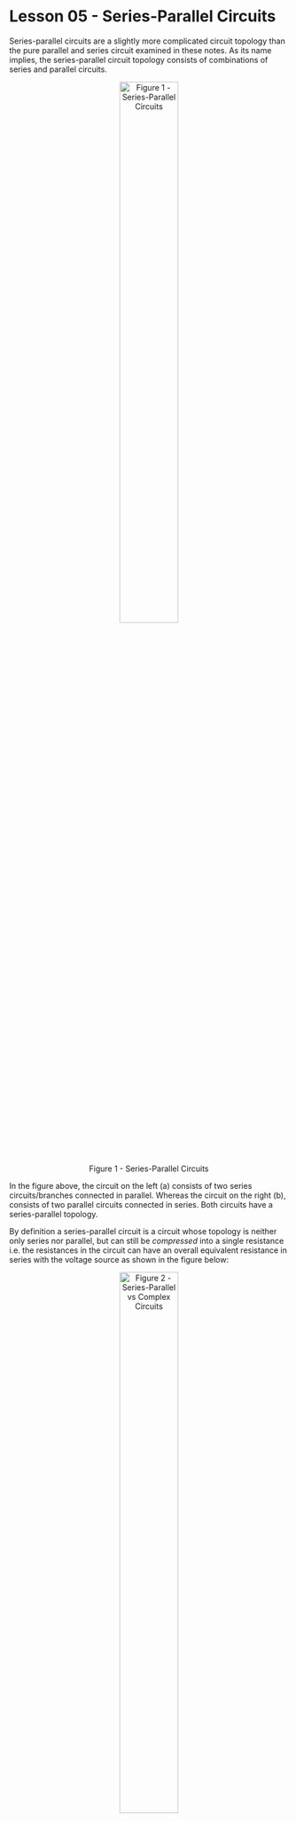 # Lesson 05 - Series-Parallel Circuits

Series-parallel circuits are a slightly more complicated circuit topology than the pure parallel and series circuit examined in these
notes. As its name implies, the series-parallel circuit topology consists of combinations of series and parallel circuits.

<!-- ![](../_static/images/parallel_series_circuits/ps.png){.align-center
width="100.0%"} -->

 <figure style="text-align:center">
  <img src="images/images/parallel_series_circuits/ps.png" alt="Figure 1 - Series-Parallel Circuits" style="width:50%">
  <figcaption>Figure 1 - Series-Parallel Circuits</figcaption>
</figure> 

In the figure above, the circuit on the left (a) consists of two series circuits/branches connected in parallel. Whereas the circuit on the right (b), consists of two parallel circuits connected in series. Both circuits have a series-parallel topology.

By definition a series-parallel circuit is a circuit whose topology is neither only series nor parallel, but can still be *compressed* into a single resistance i.e. the resistances in the circuit can have an overall equivalent resistance in series with the voltage source as shown in the figure below:

<!-- ![](../_static/images/parallel_series_circuits/psorcomplex.png){.align-center
width="100.0%"} -->

 <figure style="text-align:center">
  <img src="images/images/parallel_series_circuits/psorcomplex.png)" alt="Figure 2 - Series-Parallel vs Complex Circuits" style="width:50%">
  <figcaption>Figure 2 - Series-Parallel vs Complex Circuits</figcaption>
</figure> 

Because circuits (a) and (b) can be \'compressed\' into a single equivalent resistance, they are both classified as **series-parallel
circuits**. Notice that due to resistor R6, circuit (c) cannot be compressed into a single equivalent resistance. It is therefore
classified as a **complex circuit**. The techniques that will be introduced in this lesson will focus only on series-parallel circuits.

## Equivalent circuits

Analyzing series-parallel circuits involves 'compressing' the circuit into a series of equivalent circuits all the way until one equivalent resistance is left. From these equivalent circuits, crucial node voltages and current (such as the total current $I_T$ and node voltage $V_A$ in the figures shown below) can be extracted. With these values known, the circuit can be expanded back into its original form for further analysis. This process of analyzing a circuit by compressing it and expanding it, is referred to by the teacher as the **accordion** circuit analysis approach. But before examining this analysis technique in detail, the student needs to be comfortable with finding equivalent circuits.

In the figure below the resistances of a series-parallel circuit are compressed in several stages until only one equivalent resistance is
left. The process is illustrated relatively well in the figure below:

<!--  ![](../_static/images/parallel_series_circuits/eqcirc01.png){.align-center
width="120.0%"} -->

 <figure style="text-align:center">
  <img src="images/images/parallel_series_circuits/eqcirc01.png)" alt="Figure 3 - Equivalent circuits ex01" style="width:50%">
  <figcaption>Figure 3 - Equivalent circuits ex01</figcaption>
</figure> 

First it is important to note that **each branch in a series-parallel
circuit (or a parallel circuit for that matter) can be treated as a
series circuit**. This means that the equivalent resistance of the
branch containing resistors R2 and R3 is $R_{EQ_1} = R_2 + R_3$. In a
similar manner, the equivalent resistance of the branch containing
resistors R4 and R5 is $R_{EQ_2} = R_4 + R_5$. We can then further
compress these two equivalent resistances since they are in parallel:
$R_{EQ_3} = R_{EQ_1} // R_{EQ_2}$. Finally since $R_{EQ_3}$ is now in
series with $R_1$, They can be both added together in to the total
equivalent resistance:

$$R_{EQ_4} = R_1 + R_{EQ_3} = R_1 + ((R_2 + R_3)//(R_4+R_5))$$

### Example 1

In the figure above assume that $R_1 = 1k\Omega$, $R_2 = 2.2k\Omega$,
$R_3 = 4.7k\Omega$, $R_4 = 3.3k\Omega$ & $R_5 = 1k\Omega$.

Calculate $R_{EQ_1}$, $R_{EQ_2}$, $R_{EQ_3}$ and $R_{EQ_4}$.

```{=html}
<button onclick="toggle_element('ex41')">Solution</button>

<div id="ex41" style="display: none;"><br>
   <p> $$R_{EQ_1} = R_2 + R_3 = 2.2k\Omega + 4.7k\Omega = 6.9k\Omega$$
       $$R_{EQ_2} = R_4 + R_5 = 3.3k\Omega + 1k\Omega = 4.3k\Omega$$
       $$R_{EQ_3} = (R_2 + R_3) // (R_4 + R_5) = 6.9k\Omega // 4.3k\Omega = \frac{1}{ \frac{1}{6.9k\Omega} + \frac{1}{4.3k\Omega}} = 2649.107\Omega$$
       $$R_{EQ_4} = R_1 + ((R_2 + R_3) // (R_4 + R_5)) = 1k\Omega + 2649.107\Omega = 3649.107\Omega$$</p>
</div>
<br><br>
```
In the series-parallel circuits shown in the two preceding figure, the
total current $I_T$ is identical in all four equivalent circuits
(a)-(d). Also the location of the node voltage $V_A$ is the same in
circuits (a)-(c) but then disappears in circuit (d). This is because the
location of the node voltage $V_A$ is sandwiched between $R_1$ and
$R_{EQ_3}$ and as such is somewhere inside the equivalent resistance
$R_{EQ_4}$.

The series of equivalent circuits for a second series-parallel circuit
is shown below.

![](../_static/images/parallel_series_circuits/eqcirc02.png){.align-center
width="120.0%"}

### Example 2

In the figure above assume that $R_1 = 1k\Omega$, $R_2 = 2.2k\Omega$,
$R_3 = 4.7k\Omega$, $R_4 = 3.3k\Omega$ & $R_5 = 1k\Omega$.

Calculate $R_{EQ_1}$, $R_{EQ_2}$, $R_{EQ_3}$ and $R_{EQ_4}$.

```{=html}
<button onclick="toggle_element('ex42')">Solution</button>

<div id="ex42" style="display: none;"><br>
   <p> $$R_{EQ_1} = R_2 // R_4 = 2.2k\Omega // 3.3k\Omega = \frac{1}{ \frac{1}{3.3k\Omega} + \frac{1}{2.2k\Omega}} = 1320\Omega $$
       $$R_{EQ_2} = R_3 // R_5 = 4.7k\Omega // 1k\Omega = \frac{1}{ \frac{1}{4.7k\Omega} + \frac{1}{1k\Omega}} = 824.561\Omega $$
       $$R_{EQ_3} = (R_2 // R_4) + (R_3 // R_5) = 1320\Omega + 824.561\Omega =  2144.561\Omega $$
       $$R_{EQ_4} = R_1 + (R_2 // R_4) + (R_3 // R_5) = 1k\Omega + 2144.561\Omega = 3144.561\Omega$$</p>
</div>
<br><br>
```
## Analyzing Series-Parallel Circuits

Analyzing series-parallel circuits involves compressing the circuit into
a series of equivalent circuits all the way until one equivalent
resistance is left. From these equivalent circuits crucial node voltages
and current (such as the total current $I_T$ and node voltage $V_A$ in
the figures shown below) can be extracted. With these values known, the
circuit can be expanded back into its original form for further
analysis. This process of analyzing a circuit by compressing it and
expanding it, is referred to by the teacher as the **accordion** circuit
analysis approach.

It is also important to remember that each branch in a series-parallel
circuit can be analyzed as an independent series circuit whose branch
voltage is the supply voltage.

### Example 3

Assuming $V_S = 10V$ in the figure shown below, calculate:

a.  $R_3 // R_4$
b.  Total equivalent resistance $R_T$
c.  $V_A$ & $V_{R_3 // R_4}$
d.  $I_T$
e.  $I_{R_3}$ and $I_{R_4}$
f.  $V_{R_1}$ and $V_{R_2}$
g.  Verify KCL i.e. $I_T = I_{R_3} + I_{R_4}$
h.  Verify KVL i.e. $V_S = V_{R_1} + V_A$

![](../_static/images/parallel_series_circuits/ex3_01.png){.align-center
width="50.0%"}

```{=html}
<button onclick="toggle_element('ex43')">Solution</button>

<div id="ex43" style="display: none;"><br>
   <p> The first step to derive various equivalent circuits: </p>

   <figure>
    <img src="../_static/images/parallel_series_circuits/ex3_02.png" alt="alternate text" width="100%">
  </figure>

  <p>a. $$ R_3 // R_4 = \frac{1}{ \frac{1}{R_3} + \frac{1}{R_4}} =  \frac{1}{ \frac{1}{6.6k\Omega} + \frac{1}{6.6k\Omega}} = 3.3k\Omega $$</p>
  <p>b. $$ R_T = R_1 + R_3 // R_4 + R_2 = 2.2k\Omega + 3.3k\Omega + 4.7k\Omega = 10.2k\Omega$$ </p>
  <p>c. $$ V_A = V_S \cdot \frac{(R_3//R_4) + R_2}{R_T} =  10V \cdot \frac{8k\Omega}{10.2k\Omega} = 7.843V$$ </p>
        $$ V_{R_3 // R_4} = V_S \cdot \frac{(R_3//R_4)}{R_T} =  10V \cdot \frac{3.3k\Omega}{10.2k\Omega} = 3.235V$$ </p>
  <p>d. $$ I_T = \frac{V_S}{R_T} = \frac{10V}{10.2k\Omega} = 0.980mA $$</p>
  <p>e. Now that V<sub>R3//R4</sub> is known, calculating the branch currents is straight forward:
        $$ I_{R_3} =  \frac{V_{R_3 // R_4} }{R_3} = \frac{3.235V}{6.6k\Omega} = 0.490mA $$
        $$ I_{R_4} =  \frac{V_{R_3 // R_4} }{R_4} = \frac{3.235V}{6.6k\Omega} = 0.490mA $$ </p>
  <p>f. $$ V_{R_1} = V_S \cdot \frac{R_1}{R_T} = 10V \cdot \frac{2.2k\Omega}{10.2k\Omega} = 2.157V $$
        $$ V_{R_2} = V_S \cdot \frac{R_2}{R_T} = 10V \cdot \frac{4.7k\Omega}{10.2k\Omega} = 4.608V $$</p>
  <p>g. $$ I_{R_3} + I_{R_4} = 0.490mA + 0.490mA = 0.980mA \equiv I_T$$ Therefore, KCL is verified. </p>
  <p>h. $$ V_{R_1} + V_{R_3 // R_4} + V_{R_2} = 2.157V + 3.235V + 4.608V = 10V \equiv V_S$$ Therefore, KVL is verified.</p>
  </div>
<br><br>
```
### Example 4

Assuming $V_S = 10V$ in the figure shown below, calculate:

a.  $R_1 // R_2$ & $(R_3 + R_4) // R_5$
b.  Total equivalent resistance $R_T$
c.  $V_A$
d.  $I_T$
e.  $I_{R_3}$ and $I_{R_5}$
f.  $V_{R_1}$ and $V_{R_5}$
g.  Verify KCL i.e. $I_T = I_{R_3} + I_{R_5}$
h.  Verify KVL i.e. $V_S = V_{R_1} + V_A$

![](../_static/images/parallel_series_circuits/ex4_01.png){.align-center
width="50.0%"}

```{=html}
<button onclick="toggle_element('ex44')">Solution</button>

<div id="ex44" style="display: none;"><br>
  <p> The first step to derive various equivalent circuits: </p>

  <figure>
    <img src="../_static/images/parallel_series_circuits/ex4_02.png" alt="alternate text" height="100%">
  </figure>

  <p>a. $$ R_1 // R_2 = \frac{1}{ \frac{1}{R_1} + \frac{1}{R_2}} =  \frac{1}{ \frac{1}{2.2k\Omega} + \frac{1}{3.3k\Omega}} = 1.32k\Omega $$
        $$ (R_3 + R_4) // R_5 = \frac{1}{ \frac{1}{R_3 + R_4 } + \frac{1}{R_5}} =  \frac{1}{ \frac{1}{3.2k\Omega} + \frac{1}{4.7k\Omega}} = 1903.797\Omega $$</p>
  <p>b. $$ R_T =  R_1 // R_2 +  ((R_3 + R_4) // R_5) = 1.32k\Omega + 1903.797\Omega = 3223.797\Omega$$</p>
  <p>c. $$ V_A = V_S \cdot \frac{(R_3 + R_4) // R_5}{R_T} = 10V \cdot \frac{1903.797\Omega}{3223.797\Omega} = 5.905V $$</p>
  <p>d. $$ I_T = \frac{V_S}{R_T} = \frac{10V}{3223.797\Omega} = 3.102mA $$ </p>
  <p>e. $$ I_{R_3} = \frac{V_A}{R_3 + R_4} = \frac{5.905V}{3.2k\Omega} = 1.845mA$$
        $$ I_{R_5} = \frac{V_A}{R_5} = \frac{5.905V}{4.7k\Omega} = 1.256mA$$</p>
  <p>f. $$ V_{R_1} = V_{R_2} = V_{R_1 // R_2} = V_S \cdot \frac{R_1 // R_2}{R_T} = 10V \cdot \frac{1.32k\Omega}{3223.797\Omega} = 4.095V$$
        $$ V_{R_5} = V_A = 5.905V $$ </p>
  <p>g. $$ I_{R_3} + I_{R_5} =  1.845mA + 1.256mA = 3.101mA \equiv I_T $$ Therefore, KCL is verified.</p>
  <p>h. $$ V_S = V_{R_1} + V_A = 4.095V + 5.905V = 10V \equiv V_S$$ Therefore KVL is verified. </p>

</div>
<br><br>
```
## Voltage Divider Loading

![](../_static/images/parallel_series_circuits/voltdiv.png){.align-center
width="25.0%"}

Voltage dividers can be used to provide a stable (lower) DC output
voltage from a stable DC input voltage. Consider the voltage divider
shown above. This voltage divider outputs a **no load voltage**
$V_{NL} = 5V$ from a 12V DC source. One can derive the relationship
between the ratio of the resistors $R_1$ & $R_2$ and the voltages
$V_{NL}$ & $V_{S}$ using the voltage divider equation.

$$V_{NL} = V_S \cdot \frac{R_2}{R_1 + R_2}$$

$$\frac{V_{NL}}{V_S} = \frac{R_2}{R_1 + R_2}$$

$$\frac{V_{NL}}{V_S} \cdot \left( R_1 + R_2 \right) = R_2$$

$$\frac{V_{NL}}{V_S} \cdot R_1 + \frac{V_{NL}}{V_S} \cdot R_2  = R_2$$

$$\frac{V_{NL}}{V_S} \cdot R_1 = R_2 \cdot \left( 1 - \frac{V_{NL}}{V_S} \right)$$

$$\frac{V_{NL}}{V_S} \cdot R_1 = R_2 \cdot \left( \frac{V_S - V_{NL}}{V_S} \right)$$

This can be further simplfied to:

$$R_1 = R_2 \cdot \left( \frac{V_S - V_{NL} }{V_{NL}} \right)$$

$$R_2 = R_1 \cdot \left( \frac{V_{NL} }{V_S - V_{NL} } \right)$$

### Example 5

a.  Assume that you want to build a voltage divider with a $V_S = 12V$
    and $V_{NL} = 5V$. If $R_2=1k\Omega$, calculate the value of $R_1$.
b.  Assume that you want to build a voltage divider with a $V_S = 12V$
    and $V_{NL} = 5V$. If $R_2=3.3k\Omega$, calculate the value of
    $R_1$.

```{=html}
<button onclick="toggle_element('ex45')">Solution</button>

<div id="ex45" style="display: none;"><br>
<p>a. $$ R_1 = R_2 \cdot \left( \frac{V_S - V_{NL} }{V_{NL}} \right) = 1k\Omega \cdot \left( \frac{12 - 5 }{5} \right) = 1.400k\Omega $$</p>
<p>b. $$ R_1 = R_2 \cdot \left( \frac{V_S - V_{NL} }{V_{NL}} \right) = 3.3k\Omega \cdot \left( \frac{12 - 5 }{5} \right) = 4.620k\Omega $$</p>

<figure >
  <img src="../_static/images/parallel_series_circuits/ex5.png" alt="alternate text" width="90%" style="text-align: center;display: block;" >
</figure>

</div>
<br><br>
```
If a load is put across the output terminals of the voltage divider,
i.e. across $R_2$, a loading effect is exhibited. The resistance of
$R_2$ is **loaded** due to the parallel resistance $R_L$ which changes
the overall effective resistance of bottom half of the voltage divider.
Instead of being $R_2$, the effective resistance of the lower half of
the voltage divider is now $R_2 // R_L$.

$$R_2 // R_L = \frac{1}{ \frac{1}{5k\Omega} + \frac{1}{10k\Omega}   } = 3.333k\Omega$$

This causes the output voltage to change.

$$V_L = V_S \cdot \frac{R_2 // R_L}{(R_2 // R_L) + R_1 } = 12 \cdot \frac{3.333k\Omega}{3.333k\Omega + 7k\Omega } = 3.871V$$

In the figure below, when putting a load resistor $R_L = 10k\Omega$
across $R_2$, the overall effective resistance of the lower half of the
divider becomes 3.33kΩ. This means that the ratio of the upper and lower
resistances of the voltage divider has changed and that the output
voltage with the load attached $V_L$ does not equal the no load voltage
$V_{NL}$ anymore. This phenomenon is called **the loading effect**.

![](../_static/images/parallel_series_circuits/loadeff.png){.align-center
width="65.0%"}

**The loading effect can be mitigated by making the value of resistor**
$R_2$ **lower than** $R_L$ **by approximately 100 times**. Ideally the
lower $R_2$ is, the lower the loading effect will be. Having said that,
the smaller the resistance of $R_2$, the more current will **bleed**
through it. The designer must pay attention to how much current passes
through $R_2$ and ensure that the power dissipated by $R_2$ does not
exceed its power rating. The current flowing through $R_2$ is sometimes
referred to as **the bleeder current** $I_B$ and the resistor $R_2$ can
be referred to as **the bleeder resistor** $R_B$.

To mitigate the loading effect in this scenario, make $R_2$ 100 times
lower than $R_L$ i.e. $R_2=100\Omega$. The value of resistor $R_1$ will
also have to change accordingly to maintain the ratio between $R_2$ &
$R_1$:

$$R_2 = \frac{R_L}{100} = \frac{10000\Omega}{100}=100\Omega$$$$R_1 = R_2 \cdot \left( \frac{V_S - V_{NL} }{V_{NL}} \right) = 100\Omega \cdot \left( \frac{12 - 5 }{5} \right) = 140\Omega$$

With this modification the equivalent resistance $R_2 // R_L$ is almost
equivalent to $R_2$:

$$R_2 // R_L = \frac{1}{ \frac{1}{100\Omega} + \frac{1}{10k\Omega}   } = 99.010\Omega$$

Because $R_2 // R_L$ is almost equivalent to $R_2$, $V_L$ becomes almost
equivalent to $V_NL$ :

$$V_L = V_S \cdot \frac{R_2 // R_L}{(R_2 // R_L) + R_1 } = 12 \cdot \frac{99.010\Omega}{99.010\Omega + 140\Omega } = 4.971V$$

![](../_static/images/parallel_series_circuits/loadeffmit.png){.align-center
width="65.0%"}

In this scenario the loading effect is minimized because $R_2$ was
chosen to be 100 times smaller than $R_L$ which in turn causes:

$$R_2 // R_L \approxeq R_2$$

And when $R_1$ is selected to maintain the ratio of $R_2$ to $R_1$

$$V_L \approxeq V_{NL}$$

In a similar manner, to minimize the loading effect between circuit
blocks connected together, one must make the input resistance of each
circuit block as large as possible (ideally infinite), and make the
output resistance of each circuit block as small as possible (ideally
0). Electronic components such as operational amplifiers and buffers
typically have input resistances in the 10s of MegaOhms, and output
resistances in the 10s of Ohms.

![](../_static/images/parallel_series_circuits/amp.png){.align-center
width="65.0%"}

### Example 6

a.  Design a voltage divider whose $V_S$ = 10V and $V_{NL}=3V$. The
    voltage divider must be able to deliver almost 3V to a load resistor
    $R_L=50k\Omega$.
b.  Calculate $V_L$ to verify that it is very close to $V_{NL}$.
c.  Calculate the bleeder current flowing across $R_2$ and the power
    dissipated in that resistor.

```{=html}
<button onclick="toggle_element('ex46')">Solution</button>

<div id="ex46" style="display: none;"><br>
<p>a. Start by ensuring that $$ R_2 = \frac{R_L}{100} = \frac{50000\Omega}{100}=500\Omega$$
      Next solve for $$ R_1 =  R_2 \cdot \left( \frac{V_S - V_{NL} }{V_{NL}} \right) = 500\Omega \cdot \left( \frac{10 - 3 }{3} \right) = 1166.667\Omega $$   </p>

 <figure >
   <img src="../_static/images/parallel_series_circuits/ex06_01.png" alt="alternate text" width="30%" style="text-align: center;display: block;" >
 </figure>

 <p>b. First calculate: $$R_2 // R_L = \frac{1}{ \frac{1}{500\Omega} + \frac{1}{50k\Omega}   } = 495.050\Omega$$
       Next:  $$V_L = V_S \cdot \frac{R_2 // R_L}{(R_2 // R_L) + R_1 } = 10 \cdot \frac{495.050\Omega}{495.050\Omega + 1166.667\Omega } = 2.980V $$</p>

 <figure >
   <img src="../_static/images/parallel_series_circuits/ex06_02.png" alt="alternate text" width="90%" style="text-align: center;display: block;" >
 </figure>

 <p>c. $$ I_B = I_{R_2} =\frac{V_{R_2}}{R_2} = \frac{V_L}{R_2} = \frac{2.980}{500} = 5.960mA  $$
       $$ P_{R_2} = I^2_{R_2} \cdot R_2 =  5.960mA^2 \cdot 500 = 17.761mW $$
  </p>

</div>
<br><br>
```
## Delta-Wye and Wye-Delta Conversions

In some circuits, resistors are connected together to form a three
terminal network. Two such networks exist:

-   **Delta** (or **Pi**) configuration
-   **Wye** (or **Tee**) configuration

![](../_static/images/parallel_series_circuits/three-terminal-network-diagram.jpg){.align-center
width="70.0%"}

Both configurations are shown in the schematic above. Both
configurations can be converted to the other. This technique can be used
to simplify circuits with a complex topology (such as an unbalanced
bridge circuit) to a series-parallel topology. It can also be used to
transform series-parallel circuits into simpler series-parallel
circuits.

To convert a **Delta** network to a **Wye** network:

$$R_A = \frac{R_{AB} \cdot R_{AC}}{ R_{AB} + R_{AC} + R_{BC} }$$

$$R_B = \frac{R_{AB} \cdot R_{BC}}{ R_{AB} + R_{AC} + R_{BC} }$$

$$R_C = \frac{R_{AC} \cdot R_{BC}}{ R_{AB} + R_{AC} + R_{BC} }$$

To convert a **Wye** network to a **Delta** network:

$$R_{AB} = \frac{R_A \cdot R_B + R_A \cdot R_C + R_B \cdot R_C}{R_C}$$

$$R_{BC} = \frac{R_A \cdot R_B + R_A \cdot R_C + R_B \cdot R_C}{R_A}$$

$$R_{AC} = \frac{R_A \cdot R_B + R_A \cdot R_C + R_B \cdot R_C}{R_B}$$

Consider the unbalanced bridge circuit shown in the figure below:

![](../_static/images/parallel_series_circuits/dy01.png){.align-center
width="40.0%"}

This circuit has a complex topology that cannot be easily simplified
with the techniques covered so far. However notice how resistors $R_1$,
$R_2$ and $R_3$ form a delta (inverted). Resistors $R_3$, $R_4$ and
$R_5$ form another delta. In order to simplify the circuit, transform
the inverted delta (consisting of $R_1$, $R_2$ and $R_3$) to it\'s wye
equivalent as shown below. $R_1$ becomes $R_AB$, $R_2$ becomes $R_AC$ &
$R_3$ becomes $R_BC$. Now convert the delta resistances R_AB, R_BC and
R_AC to the wye resistances R_A, R_B and R_C:

$$R_A = \frac{R_{AB} \cdot R_{AC}}{ R_{AB} + R_{AC} + R_{BC} } = \frac{12 \cdot 18}{ 12 + 18 + 6 } = 6\Omega$$

$$R_B = \frac{R_{AB} \cdot R_{BC}}{ R_{AB} + R_{AC} + R_{BC} } = \frac{12 \cdot 6}{ 12 + 18 + 6 } = 2\Omega$$

$$R_C = \frac{R_{AC} \cdot R_{BC}}{ R_{AB} + R_{AC} + R_{BC} } = \frac{18 \cdot 6}{ 12 + 18 + 6 } = 3\Omega$$

![](../_static/images/parallel_series_circuits/dy02.png){.align-center
width="100.0%"}

One can quickly verify that the circuits shown above are equivalent, by
simulating the circuits with and without the delta-to-wye
transformations and measuring the voltages across and currents flowing
through resistors $R_4$ & $R_5$. This can be done in the circuit
simulation below by pressing the **DC** button.

```{=html}
<iframe src="../_static/circuit-sandbox/index.html?value=%5B%5B%22v%22%2C%5B64%2C72%2C0%5D%2C%7B%22name%22%3A%22VS_1%22%2C%22value%22%3A%22dc(10)%22%2C%22_json_%22%3A0%7D%2C%5B%225%22%2C%220%22%5D%5D%2C%5B%22r%22%2C%5B112%2C40%2C0%5D%2C%7B%22name%22%3A%22R1(RAB)%22%2C%22r%22%3A%2212%22%2C%22_json_%22%3A1%7D%2C%5B%225%22%2C%22B%22%5D%5D%2C%5B%22r%22%2C%5B112%2C128%2C0%5D%2C%7B%22name%22%3A%22R4_1%22%2C%22r%22%3A%2218%22%2C%22_json_%22%3A2%7D%2C%5B%226%22%2C%220%22%5D%5D%2C%5B%22a%22%2C%5B112%2C104%2C1%5D%2C%7B%22color%22%3A%22magenta%22%2C%22offset%22%3A%220%22%2C%22_json_%22%3A3%7D%2C%5B%22B%22%2C%226%22%5D%5D%2C%5B%22g%22%2C%5B64%2C192%2C0%5D%2C%7B%22_json_%22%3A4%7D%2C%5B%220%22%5D%5D%2C%5B%22w%22%2C%5B64%2C72%2C64%2C24%5D%5D%2C%5B%22w%22%2C%5B64%2C120%2C64%2C192%5D%5D%2C%5B%22w%22%2C%5B112%2C88%2C112%2C96%5D%5D%2C%5B%22w%22%2C%5B112%2C104%2C112%2C96%5D%5D%2C%5B%22w%22%2C%5B112%2C120%2C112%2C128%5D%5D%2C%5B%22L%22%2C%5B112%2C88%2C0%5D%2C%7B%22label%22%3A%22B%22%2C%22_json_%22%3A10%7D%2C%5B%22B%22%5D%5D%2C%5B%22r%22%2C%5B200%2C40%2C0%5D%2C%7B%22name%22%3A%22R2(RAC)%22%2C%22r%22%3A%2218%22%2C%22_json_%22%3A11%7D%2C%5B%225%22%2C%22C%22%5D%5D%2C%5B%22r%22%2C%5B184%2C96%2C1%5D%2C%7B%22name%22%3A%22R3(RBC)%22%2C%22r%22%3A%226%22%2C%22_json_%22%3A12%7D%2C%5B%22C%22%2C%22B%22%5D%5D%2C%5B%22r%22%2C%5B200%2C128%2C0%5D%2C%7B%22name%22%3A%22R5_1%22%2C%22r%22%3A%2212%22%2C%22_json_%22%3A13%7D%2C%5B%224%22%2C%220%22%5D%5D%2C%5B%22a%22%2C%5B200%2C104%2C1%5D%2C%7B%22color%22%3A%22magenta%22%2C%22offset%22%3A%220%22%2C%22_json_%22%3A14%7D%2C%5B%22C%22%2C%224%22%5D%5D%2C%5B%22w%22%2C%5B184%2C96%2C200%2C96%5D%5D%2C%5B%22w%22%2C%5B200%2C88%2C200%2C96%5D%5D%2C%5B%22w%22%2C%5B200%2C104%2C200%2C96%5D%5D%2C%5B%22w%22%2C%5B200%2C120%2C200%2C128%5D%5D%2C%5B%22w%22%2C%5B112%2C96%2C136%2C96%5D%5D%2C%5B%22L%22%2C%5B200%2C88%2C0%5D%2C%7B%22label%22%3A%22C%22%2C%22_json_%22%3A20%7D%2C%5B%22C%22%5D%5D%2C%5B%22w%22%2C%5B64%2C24%2C160%2C24%5D%5D%2C%5B%22w%22%2C%5B160%2C24%2C160%2C40%5D%5D%2C%5B%22w%22%2C%5B112%2C40%2C160%2C40%5D%5D%2C%5B%22w%22%2C%5B200%2C40%2C160%2C40%5D%5D%2C%5B%22w%22%2C%5B64%2C192%2C160%2C192%5D%5D%2C%5B%22w%22%2C%5B160%2C192%2C160%2C176%5D%5D%2C%5B%22w%22%2C%5B112%2C176%2C160%2C176%5D%5D%2C%5B%22w%22%2C%5B200%2C176%2C160%2C176%5D%5D%2C%5B%22v%22%2C%5B272%2C72%2C0%5D%2C%7B%22name%22%3A%22VS_2%22%2C%22value%22%3A%22dc(10)%22%2C%22_json_%22%3A29%7D%2C%5B%22A%22%2C%220%22%5D%5D%2C%5B%22r%22%2C%5B336%2C64%2C0%5D%2C%7B%22name%22%3A%22RB%22%2C%22r%22%3A%222%22%2C%22_json_%22%3A30%7D%2C%5B%221%22%2C%22B%22%5D%5D%2C%5B%22a%22%2C%5B336%2C128%2C1%5D%2C%7B%22color%22%3A%22magenta%22%2C%22offset%22%3A%220%22%2C%22_json_%22%3A31%7D%2C%5B%22B%22%2C%223%22%5D%5D%2C%5B%22r%22%2C%5B336%2C160%2C0%5D%2C%7B%22name%22%3A%22R4_2%22%2C%22r%22%3A%2218%22%2C%22_json_%22%3A32%7D%2C%5B%223%22%2C%220%22%5D%5D%2C%5B%22g%22%2C%5B272%2C216%2C0%5D%2C%7B%22_json_%22%3A33%7D%2C%5B%220%22%5D%5D%2C%5B%22L%22%2C%5B336%2C112%2C0%5D%2C%7B%22label%22%3A%22B%22%2C%22_json_%22%3A34%7D%2C%5B%22B%22%5D%5D%2C%5B%22w%22%2C%5B336%2C112%2C336%2C128%5D%5D%2C%5B%22w%22%2C%5B336%2C144%2C336%2C160%5D%5D%2C%5B%22w%22%2C%5B336%2C208%2C336%2C216%5D%5D%2C%5B%22w%22%2C%5B272%2C216%2C336%2C216%5D%5D%2C%5B%22w%22%2C%5B272%2C120%2C272%2C216%5D%5D%2C%5B%22w%22%2C%5B272%2C72%2C272%2C8%5D%5D%2C%5B%22r%22%2C%5B400%2C112%2C2%5D%2C%7B%22name%22%3A%22RC%22%2C%22r%22%3A%223%22%2C%22_json_%22%3A41%7D%2C%5B%22C%22%2C%221%22%5D%5D%2C%5B%22a%22%2C%5B400%2C128%2C1%5D%2C%7B%22color%22%3A%22magenta%22%2C%22offset%22%3A%220%22%2C%22_json_%22%3A42%7D%2C%5B%22C%22%2C%222%22%5D%5D%2C%5B%22r%22%2C%5B400%2C160%2C0%5D%2C%7B%22name%22%3A%22R5_2%22%2C%22r%22%3A%2212%22%2C%22_json_%22%3A43%7D%2C%5B%222%22%2C%220%22%5D%5D%2C%5B%22L%22%2C%5B400%2C112%2C0%5D%2C%7B%22label%22%3A%22C%22%2C%22_json_%22%3A44%7D%2C%5B%22C%22%5D%5D%2C%5B%22w%22%2C%5B400%2C112%2C400%2C128%5D%5D%2C%5B%22w%22%2C%5B400%2C144%2C400%2C160%5D%5D%2C%5B%22w%22%2C%5B400%2C208%2C400%2C216%5D%5D%2C%5B%22r%22%2C%5B368%2C16%2C0%5D%2C%7B%22name%22%3A%22RA%22%2C%22r%22%3A%226%22%2C%22_json_%22%3A48%7D%2C%5B%22A%22%2C%221%22%5D%5D%2C%5B%22w%22%2C%5B272%2C8%2C368%2C8%5D%5D%2C%5B%22w%22%2C%5B368%2C8%2C368%2C16%5D%5D%2C%5B%22w%22%2C%5B336%2C64%2C368%2C64%5D%5D%2C%5B%22w%22%2C%5B400%2C64%2C368%2C64%5D%5D%2C%5B%22L%22%2C%5B368%2C8%2C0%5D%2C%7B%22label%22%3A%22A%22%2C%22_json_%22%3A53%7D%2C%5B%22A%22%5D%5D%2C%5B%22w%22%2C%5B400%2C216%2C336%2C216%5D%5D%2C%5B%22view%22%2C-9.375%2C-56.25%2C1.28%2C%2250%22%2C%2210%22%2C%221G%22%2Cnull%2C%22100%22%2C%220.01%22%2C%221000%22%5D%5D" height="550" width="740" frameBorder="0"></iframe>
```
### Example 7

Convert the delta resistor network shown in the figure below to a wye
network. Use simulation to Verify that the original circuit (with the
delta) and the transformed circuit (wye) are equivalent.

![](../_static/images/parallel_series_circuits/ex0701.png){.align-center
width="60.0%"}

```{=html}
<button onclick="toggle_element('ex47')">Solution</button>

<div id="ex47" style="display: none;"><br>
 <p> First calculate the values of R<sub>A</sub>, R<sub>B</sub> & R<sub>C</sub>:
    $$R_A = \frac{R_{AB} \cdot R_{AC}}{ R_{AB} + R_{AC} + R_{BC} } = \frac{220 \cdot 100}{ 220 + 100 + 470 } = 27.848\Omega$$
    $$R_B = \frac{R_{AB} \cdot R_{BC}}{ R_{AB} + R_{AC} + R_{BC} } = \frac{220 \cdot 470}{ 220 + 100 + 470 } = 130.886\Omega$$
    $$R_C = \frac{R_{AC} \cdot R_{BC}}{ R_{AB} + R_{AC} + R_{BC} } = \frac{100 \cdot 470}{ 220 + 100 + 470 } = 59.494\Omega$$

 <p> The circuit becomes:
 <figure >
   <img src="../_static/images/parallel_series_circuits/ex0702.png" alt="alternate text" width="100%" style="text-align: center;display: block;" >
 </figure>
 </p>

</div>
<iframe src="../_static/circuit-sandbox/index.html?value=%5B%5B%22v%22%2C%5B56%2C24%2C0%5D%2C%7B%22name%22%3A%22VS1%22%2C%22value%22%3A%22dc(6)%22%2C%22_json_%22%3A0%7D%2C%5B%22A%22%2C%22B%22%5D%5D%2C%5B%22r%22%2C%5B128%2C24%2C0%5D%2C%7B%22name%22%3A%22RAB%22%2C%22r%22%3A%22220%22%2C%22_json_%22%3A1%7D%2C%5B%22A%22%2C%22B%22%5D%5D%2C%5B%22r%22%2C%5B200%2C24%2C1%5D%2C%7B%22name%22%3A%22RAC%22%2C%22r%22%3A%22100%22%2C%22_json_%22%3A2%7D%2C%5B%22C%22%2C%22A%22%5D%5D%2C%5B%22r%22%2C%5B224%2C24%2C0%5D%2C%7B%22name%22%3A%22RBC%22%2C%22r%22%3A%22470%22%2C%22_json_%22%3A3%7D%2C%5B%22C%22%2C%22B%22%5D%5D%2C%5B%22r%22%2C%5B288%2C24%2C0%5D%2C%7B%22name%22%3A%22RL1%22%2C%22r%22%3A%22100%22%2C%22_json_%22%3A4%7D%2C%5B%225%22%2C%22B%22%5D%5D%2C%5B%22g%22%2C%5B56%2C80%2C0%5D%2C%7B%22_json_%22%3A5%7D%2C%5B%22B%22%5D%5D%2C%5B%22a%22%2C%5B256%2C24%2C0%5D%2C%7B%22color%22%3A%22magenta%22%2C%22offset%22%3A%220%22%2C%22_json_%22%3A6%7D%2C%5B%22C%22%2C%225%22%5D%5D%2C%5B%22w%22%2C%5B56%2C24%2C128%2C24%5D%5D%2C%5B%22w%22%2C%5B128%2C24%2C152%2C24%5D%5D%2C%5B%22w%22%2C%5B200%2C24%2C224%2C24%5D%5D%2C%5B%22w%22%2C%5B224%2C24%2C256%2C24%5D%5D%2C%5B%22w%22%2C%5B56%2C72%2C128%2C72%5D%5D%2C%5B%22w%22%2C%5B128%2C72%2C224%2C72%5D%5D%2C%5B%22w%22%2C%5B56%2C80%2C56%2C72%5D%5D%2C%5B%22L%22%2C%5B128%2C72%2C1%5D%2C%7B%22label%22%3A%22B%22%2C%22_json_%22%3A14%7D%2C%5B%22B%22%5D%5D%2C%5B%22L%22%2C%5B128%2C24%2C3%5D%2C%7B%22label%22%3A%22A%22%2C%22_json_%22%3A15%7D%2C%5B%22A%22%5D%5D%2C%5B%22L%22%2C%5B224%2C24%2C3%5D%2C%7B%22label%22%3A%22C%22%2C%22_json_%22%3A16%7D%2C%5B%22C%22%5D%5D%2C%5B%22v%22%2C%5B56%2C136%2C0%5D%2C%7B%22name%22%3A%22VS2%22%2C%22value%22%3A%22dc(6)%22%2C%22_json_%22%3A17%7D%2C%5B%224%22%2C%220%22%5D%5D%2C%5B%22g%22%2C%5B56%2C192%2C0%5D%2C%7B%22_json_%22%3A18%7D%2C%5B%220%22%5D%5D%2C%5B%22r%22%2C%5B144%2C136%2C1%5D%2C%7B%22name%22%3A%22RA%22%2C%22r%22%3A%2227.848%22%2C%22_json_%22%3A19%7D%2C%5B%223%22%2C%224%22%5D%5D%2C%5B%22r%22%2C%5B160%2C136%2C0%5D%2C%7B%22name%22%3A%22RB%22%2C%22r%22%3A%22130.886%22%2C%22_json_%22%3A20%7D%2C%5B%223%22%2C%220%22%5D%5D%2C%5B%22r%22%2C%5B224%2C136%2C1%5D%2C%7B%22name%22%3A%22RC%22%2C%22r%22%3A%2259.494%22%2C%22_json_%22%3A21%7D%2C%5B%222%22%2C%223%22%5D%5D%2C%5B%22r%22%2C%5B288%2C136%2C0%5D%2C%7B%22name%22%3A%22RL2%22%2C%22r%22%3A%22100%22%2C%22_json_%22%3A22%7D%2C%5B%221%22%2C%220%22%5D%5D%2C%5B%22a%22%2C%5B248%2C136%2C0%5D%2C%7B%22color%22%3A%22magenta%22%2C%22offset%22%3A%220%22%2C%22_json_%22%3A23%7D%2C%5B%222%22%2C%221%22%5D%5D%2C%5B%22w%22%2C%5B144%2C136%2C160%2C136%5D%5D%2C%5B%22w%22%2C%5B160%2C136%2C176%2C136%5D%5D%2C%5B%22w%22%2C%5B56%2C184%2C56%2C192%5D%5D%2C%5B%22w%22%2C%5B56%2C184%2C160%2C184%5D%5D%2C%5B%22w%22%2C%5B272%2C24%2C288%2C24%5D%5D%2C%5B%22w%22%2C%5B224%2C72%2C288%2C72%5D%5D%2C%5B%22w%22%2C%5B264%2C136%2C288%2C136%5D%5D%2C%5B%22w%22%2C%5B160%2C184%2C288%2C184%5D%5D%2C%5B%22w%22%2C%5B56%2C136%2C96%2C136%5D%5D%2C%5B%22w%22%2C%5B224%2C136%2C248%2C136%5D%5D%2C%5B%22view%22%2C-37.5%2C-25%2C1.6%2C%2250%22%2C%2210%22%2C%221G%22%2Cnull%2C%22100%22%2C%220.01%22%2C%221000%22%5D%5D" height="550" width="740" frameBorder="0"> </iframe>
<br><br>
```
## Wheatstone Bridge

![](../_static/images/parallel_series_circuits/wt.png){.align-center
width="60.0%"}

The circuit shown above is known as the **Wheatstone Bridge**. The
Wheatsone bridge is said to be **Balanced** When $V_A = V_B$. This
happens when:

$$\frac{R_1}{R_3} = \frac{R_2}{R_4}$$

While this result can be deduced intuitively, it can also be proven as
follows:

$$V_A - V_B = V_S \cdot \left[ \frac{R_3}{R_1 + R_3} - \frac{R_4}{R_2 + R_4} \right]$$

The bridge is said to be balanced when $V_A - V_B = 0$, which in turn
means that:

$$\frac{R_3}{R_1 + R_3} = \frac{R_4}{R_2 + R_4}$$

$$R_3 \cdot \left( R_2 + R_4 \right) = R_4 \cdot \left( R_1 + R_3 \right)$$

$$R_3 \cdot R_2 + R_3 \cdot R_4 = R_4 \cdot R_1 + R_4 \cdot R_3$$

$$R_3 \cdot R_2 = R_4 \cdot R_1$$

$$\frac{R_1}{R_3} = \frac{R_2}{R_4}$$

### Example 8

![](../_static/images/parallel_series_circuits/ex08.png){.align-center
width="60.0%"}

Consider the Wheatstone bridge shown below. If R1 = 50Ω, R2=60Ω and
R3=84Ω, what value of R4 will balance the bridge i.e. cause VA=VB ?

```{=html}
<button onclick="toggle_element('ex48')">Solution</button>

<div id="ex48" style="display: none;"><br>
    When the bridge is balanced, $$ \frac{R_1}{R_3} = \frac{R_2}{R_4}$$
    Therefore $$ R_4 = R_2 \cdot \frac{R_3}{R_1} = 60\Omega \cdot \frac{84\Omega}{50\Omega} = 100.800\Omega $$
</div>
<br><br>
```
